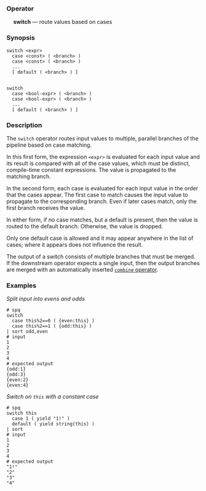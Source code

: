 ### Operator

&emsp; **switch** &mdash; route values based on cases

### Synopsis

```
switch <expr> 
  case <const> ( <branch> )
  case <const> ( <branch> )
  ...
  [ default ( <branch> ) ]


switch
  case <bool-expr> ( <branch> )
  case <bool-expr> ( <branch> )
  ...
  [ default ( <branch> ) ]

```
### Description

The `switch` operator routes input values to multiple, parallel branches of
the pipeline based on case matching.

In this first form, the expression `<expr>` is evaluated for each input value
and its result is
compared with all of the case values, which must be distinct, compile-time constant
expressions.  The value is propagated to the matching branch.

In the second form, each case is evaluated for each input value
in the order that the cases appear.
The first case to match causes the input value to propagate to the corresponding branch.
Even if later cases match, only the first branch receives the value.

In either form, if no case matches, but a default is present,
then the value is routed to the default branch.  Otherwise, the value is dropped.

Only one default case is allowed and it may appear anywhere in the list of cases;
where it appears does not influence the result.

The output of a switch consists of multiple branches that must be merged.
If the downstream operator expects a single input, then the output branches are
merged with an automatically inserted [`combine` operator](combine.md).

### Examples

_Split input into evens and odds_
```mdtest-spq
# spq
switch
  case this%2==0 ( {even:this} )
  case this%2==1 ( {odd:this} )
| sort odd,even
# input
1
2
3
4
# expected output
{odd:1}
{odd:3}
{even:2}
{even:4}
```

_Switch on `this` with a constant case_
```mdtest-spq
# spq
switch this
  case 1 ( yield "1!" )
  default ( yield string(this) )
| sort
# input
1
2
3
4
# expected output
"1!"
"2"
"3"
"4"
```
